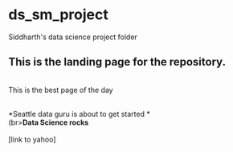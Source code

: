 # ds_sm_project
Siddharth's data science project  folder 


## This is the landing page for the repository.
<br>  This is the best page of the day </br>

<br>*Seattle data  guru is about to get started *</br>
(br>**Data Science rocks**</br>
<br>[link to yahoo]</br>
